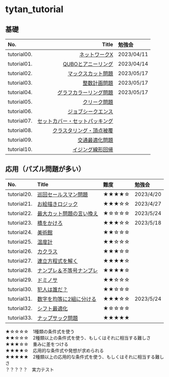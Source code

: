 # tytan_tutorial

基礎
-------------

|No.|Title|勉強会|
|:--|--:|:--|
|tutorial00.|<a href="tutorial/tutorial00_networkx.ipynb">ネットワークX</a>|2023/04/11|
|tutorial01.|<a href="tutorial/tutorial01_qubo.ipynb">QUBOとアニーリング</a>|2023/04/14|
|tutorial02.|<a href="tutorial/tutorial02_maxcut.ipynb">マックスカット問題</a>|2023/05/17|
|tutorial03.|<a href="tutorial/tutorial03_bil.ipynb">整数計画問題</a>|2023/05/17|
|tutorial04.|<a href="tutorial/tutorial04_graphcoloring.ipynb">グラフカラーリング問題</a>|2023/05/17|
|tutorial05.|<a href="tutorial/tutorial05_cliques.ipynb">クリーク問題</a>||
|tutorial06.|<a href="tutorial/tutorial06_job_sequencing_problem.ipynb">ジョブシークエンス</a>||
|tutorial07.|<a href="tutorial/tutorial07_setcover_setpacking.ipynb">セットカバー・セットパッキング</a>||
|tutorial08.|<a href="tutorial/tutorial08_clustering_vertex_cover.ipynb">クラスタリング・頂点被覆</a>||
|tutorial09.|<a href="tutorial/tutorial09_trafficflow_optimization.ipynb">交通最適化問題</a>||
|tutorial10.|<a href="tutorial/tutorial10_liner_reg.ipynb">イジング線形回帰</a>||

応用（パズル問題が多い）
-------------

|No.|Title|難度|勉強会|
|:--|:--|:--|:--|
|tutorial20.|<a href="tutorial/tutorial20_巡回セールスマン問題.ipynb">巡回セールスマン問題</a>|★★★★☆|2023/4/20|
|tutorial21.|<a href="tutorial/tutorial21_お絵かきロジック.ipynb">お絵描きロジック</a>|★★★☆☆|2023/4/27|
|tutorial22.|<a href="tutorial/tutorial22_最大カット問題の言い換え.ipynb">最大カット問題の言い換え</a>|★☆☆☆☆|2023/5/24|
|tutorial23.|<a href="tutorial/tutorial23_橋をかけろ.ipynb">橋をかけろ</a>|★★★☆☆|2023/5/18|
|tutorial24.|<a href="tutorial/tutorial24_美術館.ipynb">美術館</a>|★★☆☆☆||
|tutorial25.|<a href="tutorial/tutorial25_温度計.ipynb">温度計</a>|★★☆☆☆||
|tutorial26.|<a href="tutorial/tutorial26_カクラス.ipynb">カクラス</a>|★★★☆☆||
|tutorial27.|<a href="tutorial/tutorial27_連立方程式を解く.ipynb">連立方程式を解く</a>|★★★★☆||
|tutorial28.|<a href="tutorial/tutorial28_ナンプレ＆不等号ナンプレ.ipynb">ナンプレ＆不等号ナンプレ</a>|★★★★☆||
|tutorial29.|<a href="tutorial/tutorial29_ドミノサ.ipynb">ドミノサ</a>|★★☆☆☆||
|tutorial30.|<a href="tutorial/tutorial30_犯人は誰だ？.ipynb">犯人は誰だ？</a>|★★☆☆☆||
|tutorial31.|<a href="tutorial/tutorial31_数字を均等に2組に分ける.ipynb">数字を均等に2組に分ける</a>|★★★☆☆|2023/5/24|
|tutorial32.|<a href="tutorial/tutorial32_シフト最適化.ipynb">シフト最適化</a>|★☆☆☆☆||
|tutorial33.|<a href="tutorial/tutorial33_ナップサック問題.ipynb">ナップサック問題</a>|★★★★★||

★☆☆☆☆　1種類の条件式を使う<br>
★★☆☆☆　2種類以上の条件式を使う、もしくはそれに相当する難しさ<br>
★★★☆☆　重みに差をつける<br>
★★★★☆　応用的な条件式や発想が求められる<br>
★★★★★　2種類以上の応用的な条件式を使う、もしくはそれに相当する難しさ<br>
？？？？？　実力テスト<br>
